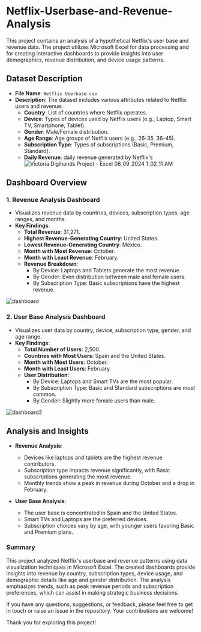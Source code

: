 # Netflix-Userbase-and-Revenue-Analysis
This project contains an analysis of a hypothetical Netflix's user base and revenue data. The project utilizes Microsoft Excel for data processing and for creating interactive dashboards to provide insights into user demographics, revenue distribution, and device usage patterns.

## Dataset Description

- **File Name**: `Netflix Userbase.csv`
- **Description**: The dataset includes various attributes related to Netflix users and revenue:
  - **Country**: List of countries where Netflix operates.
  - **Device**: Types of devices used by Netflix users (e.g., Laptop, Smart TV, Smartphone, Tablet).
  - **Gender**: Male/Female distribution.
  - **Age Range**: Age groups of Netflix users (e.g., 26-35, 36-45).
  - **Subscription Type**: Types of subscriptions (Basic, Premium, Standard).
  - **Daily Revenue**: daily revenue generated by Netflix's
 ![Victoria Digihands Project - Excel 06_09_2024 1_02_11 AM](https://github.com/user-attachments/assets/4b58d3d2-cf15-4c0b-acf5-7ac079ae0c88)
## Dashboard Overview

### 1. **Revenue Analysis Dashboard**
- Visualizes revenue data by countries, devices, subscription types, age ranges, and months.
- **Key Findings**:
  - **Total Revenue**: 31,271.
  - **Highest Revenue-Generating Country**: United States.
  - **Lowest Revenue-Generating Country**: Mexico.
  - **Month with Most Revenue**: October.
  - **Month with Least Revenue**: February.
  - **Revenue Breakdown**:
    - By Device: Laptops and Tablets generate the most revenue.
    - By Gender: Even distribution between male and female users.
    - By Subscription Type: Basic subscriptions have the highest revenue.

![dashboard](https://github.com/user-attachments/assets/d0f63f39-5609-4693-9c6a-c898de3c117d)

### 2. **User Base Analysis Dashboard**
- Visualizes user data by country, device, subscription type, gender, and age range.
- **Key Findings**:
  - **Total Number of Users**: 2,500.
  - **Countries with Most Users**: Spain and the United States.
  - **Month with Most Users**: October.
  - **Month with Least Users**: February.
  - **User Distribution**:
    - By Device: Laptops and Smart TVs are the most popular.
    - By Subscription Type: Basic and Standard subscriptions are most common.
    - By Gender: Slightly more female users than male.
      
![dashboard2](https://github.com/user-attachments/assets/3615a24e-195d-4c12-ae10-71ee67cc3ac1)


## Analysis and Insights
- **Revenue Analysis**:
  - Devices like laptops and tablets are the highest revenue contributors.
  - Subscription type impacts revenue significantly, with Basic subscriptions generating the most revenue.
  - Monthly trends show a peak in revenue during October and a drop in February.

- **User Base Analysis**:
  - The user base is concentrated in Spain and the United States.
  - Smart TVs and Laptops are the preferred devices.
  - Subscription choices vary by age, with younger users favoring Basic and Premium plans.

### **Summary**

This project analyzed Netflix's userbase and revenue patterns using data visualization techniques in Microsoft Excel. The created dashboards provide insights into revenue by country, subscription types, device usage, and demographic details like age and gender distribution. The analysis emphasizes trends, such as peak revenue periods and subscription preferences, which can assist in making strategic business decisions.

If you have any questions, suggestions, or feedback, please feel free to get in touch or raise an issue in the repository. Your contributions are welcome!

Thank you for exploring this project!




